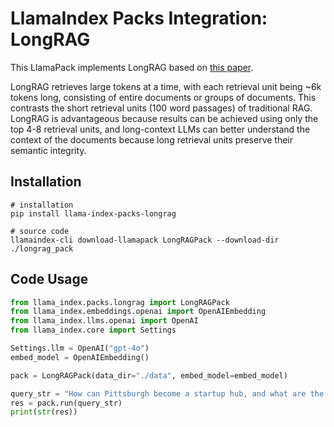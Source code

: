# LlamaIndex Packs Integration: LongRAG

This LlamaPack implements LongRAG based on [this paper](https://arxiv.org/pdf/2406.15319).

LongRAG retrieves large tokens at a time, with each retrieval unit being ~6k tokens long, consisting of entire documents or groups of documents. This contrasts the short retrieval units (100 word passages) of traditional RAG. LongRAG is advantageous because results can be achieved using only the top 4-8 retrieval units, and long-context LLMs can better understand the context of the documents because long retrieval units preserve their semantic integrity.

## Installation

```
# installation
pip install llama-index-packs-longrag

# source code
llamaindex-cli download-llamapack LongRAGPack --download-dir ./longrag_pack
```

## Code Usage

```py
from llama_index.packs.longrag import LongRAGPack
from llama_index.embeddings.openai import OpenAIEmbedding
from llama_index.llms.openai import OpenAI
from llama_index.core import Settings

Settings.llm = OpenAI("gpt-4o")
embed_model = OpenAIEmbedding()

pack = LongRAGPack(data_dir="./data", embed_model=embed_model)

query_str = "How can Pittsburgh become a startup hub, and what are the two types of moderates?"
res = pack.run(query_str)
print(str(res))
```
